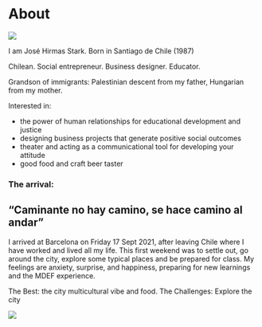 # About

![](../images/perezoso.jpg)

I am José Hirmas Stark. Born in Santiago de Chile (1987)

Chilean. Social entrepreneur. Business designer. Educator.

Grandson of immigrants: Palestinian descent from my father, Hungarian from my mother. 

Interested in: 
- the power of human relationships for educational development and justice
- designing business projects that generate positive social outcomes
- theater and acting as a communicational tool for developing your attitude
- good food and craft beer taster


### The arrival: 
## “Caminante no hay camino, se hace camino al andar”

I arrived at Barcelona on Friday 17 Sept 2021, after leaving Chile where I have worked and lived all my life. This first weekend was to settle out, go around the city, explore some typical places and be prepared for class. My feelings are anxiety, surprise, and happiness, preparing for new learnings and the MDEF experience.

The Best: the city multicultural vibe and food.
The Challenges: Explore the city 

![](..images/imageintro.jpg)

